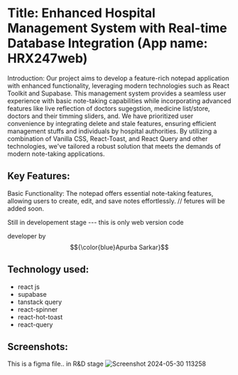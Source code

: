 # Title: Enhanced Hospital Management System with Real-time Database Integration (App name: HRX247web)

Introduction:
Our project aims to develop a feature-rich notepad application with enhanced functionality, leveraging modern technologies such as React Toolkit and Supabase. This management system provides a seamless user experience with basic note-taking capabilities while incorporating advanced features like live reflection of doctors sugegstion, medicine list/store, doctors and their timming sliders, and. We have prioritized user convenience by integrating delete and stale features, ensuring efficient management stuffs and individuals by hospital authorities. By utilizing a combination of Vanilla CSS,  React-Toast, and React Query and other technologies, we've tailored a robust solution that meets the demands of modern note-taking applications.

## Key Features:

Basic Functionality: The notepad offers essential note-taking features, allowing users to create, edit, and save notes effortlessly.
// fetures will be added soon. 

Still in developement stage --- this is only web version code

developer by  $${\color{blue}Apurba Sarkar}$$ 

## Technology used:
- react js
- supabase
- tanstack query
- react-spinner
- react-hot-toast
- react-query






## Screenshots: 
This is a figma file.. in R&D stage
![Screenshot 2024-05-30 113258](https://github.com/apurba-sarkar/hrx247web/assets/127435292/51786fcc-da41-45ef-8cfe-fb8a4f839531)
